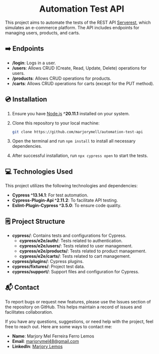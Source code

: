 <div align="center">
  <h1> Automation Test API </h1>
</div>

This project aims to automate the tests of the REST API [Serverest](https://serverest.dev), which simulates an e-commerce platform. The API includes endpoints for managing users, products, and carts.

## :arrow_right: Endpoints

- **/login**: Logs in a user.
- **/users**: Allows CRUD (Create, Read, Update, Delete) operations for users.
- **/products**: Allows CRUD operations for products.
- **/carts**: Allows CRUD operations for carts (except for the PUT method).

## :cd: Installation

1. Ensure you have [Node.js](https://nodejs.org/) **^20.11.1** installed on your system.
2. Clone this repository to your local machine:

   ```bash
   git clone https://github.com/marjorymell/automation-test-api
   
3. Open the terminal and run `npm install` to install all necessary dependencies.  
4. After successful installation, run `npx cypress open` to start the tests.

## :computer: Technologies Used

This project utilizes the following technologies and dependencies:

- **Cypress ^13.14.1**: For test automation.
- **Cypress-Plugin-Api ^2.11.2**: To facilitate API testing.
- **Eslint-Plugin-Cypress ^3.5.0**: To ensure code quality.

## :spiral_notepad: Project Structure

- **cypress/**: Contains tests and configurations for Cypress.
  - **cypress/e2e/auth/**: Tests related to authentication.
  - **cypress/e2e/users/**: Tests related to user management.
  - **cypress/e2e/products/**: Tests related to product management.
  - **cypress/e2e/carts/**: Tests related to cart management.
- **cypress/plugins/**: Cypress plugins.
- **cypress/fixtures/**: Project test data.
- **cypress/support/**: Support files and configuration for Cypress.

## :mailbox_with_mail: Contact

To report bugs or request new features, please use the Issues section of the repository on GitHub. This helps maintain a record of issues and facilitates collaboration.

If you have any questions, suggestions, or need help with the project, feel free to reach out. Here are some ways to contact me:

- **Name**: Marjory Mel Ferreira Ferro Lemos
- **Email**: [marjorymel48@gmail.com](mailto:marjorymel48l@gmail.com)
- **LinkedIn**: [Marjory Lemos](www.linkedin.com/in/marjorymell)

#
